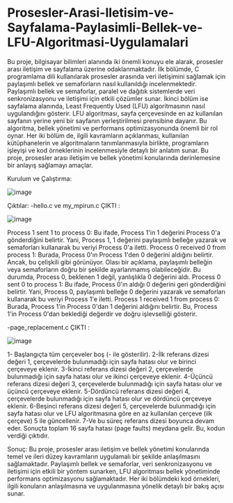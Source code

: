 # Prosesler-Arasi-Iletisim-ve-Sayfalama-Paylasimli-Bellek-ve-LFU-Algoritmasi-Uygulamalari
Bu proje, bilgisayar bilimleri alanında iki önemli konuyu ele alarak, prosesler arası iletişim ve sayfalama üzerine odaklanmaktadır. İlk bölümde, C programlama dili kullanılarak prosesler arasında veri iletişimini sağlamak için paylaşımlı bellek ve semaforların nasıl kullanıldığı incelenmektedir. Paylaşımlı bellek ve semaforlar, paralel ve dağıtık sistemlerde veri senkronizasyonu ve iletişimi için etkili çözümler sunar.
İkinci bölüm ise sayfalama alanında, Least Frequently Used (LFU) algoritmasının nasıl uygulandığını gösterir. LFU algoritması, sayfa çerçevesinde en az kullanılan sayfanın yerine yeni bir sayfanın yerleştirilmesi prensibine dayanır. Bu algoritma, bellek yönetimi ve performans optimizasyonunda önemli bir rol oynar.
Her iki bölüm de, ilgili kavramların açıklanması, kullanılan kütüphanelerin ve algoritmaların tanımlanmasıyla birlikte, programların işleyişi ve kod örneklerinin incelenmesiyle detaylı bir anlatım sunar. Bu proje, prosesler arası iletişim ve bellek yönetimi konularında derinlemesine bir anlayış sağlamayı amaçlar.



Kurulum ve Çalıştırma:

![image](https://github.com/osmandemir2533/Prosesler-Arasi-Iletisim-ve-Sayfalama-Paylasimli-Bellek-ve-LFU-Algoritmasi-Uygulamalari/assets/111290271/ef4f0bb8-1525-4c60-9d40-3676f84e002e)



Çıktılar:
-hello.c ve my_mpirun.c ÇIKTI :

![image](https://github.com/osmandemir2533/Prosesler-Arasi-Iletisim-ve-Sayfalama-Paylasimli-Bellek-ve-LFU-Algoritmasi-Uygulamalari/assets/111290271/a60941a6-7d32-4030-8ef4-4ee65335db02)

Process 1 sent 1 to process 0: Bu ifade, Process 1'in 1 değerini Process 0'a gönderdiğini belirtir. Yani, Process 1, 1 değerini paylaşımlı belleğe yazarak ve semaforları kullanarak bu veriyi Process 0'a iletti.
Process 0 received 0 from process 1: Burada, Process 0'ın Process 1'den 0 değerini aldığını belirtir. Ancak, bu çelişkili gibi görünüyor. Olası bir açıklama, paylaşımlı belleğin veya semaforların doğru bir şekilde ayarlanmamış olabileceğidir. Bu durumda, Process 0, beklenen 1 değil, yanlışlıkla 0 değerini aldı.
Process 0 sent 0 to process 1: Bu ifade, Process 0'ın aldığı 0 değerini geri gönderdiğini belirtir. Yani, Process 0, paylaşımlı belleğe 0 değerini yazarak ve semaforları kullanarak bu veriyi Process 1'e iletti.
Process 1 received 1 from process 0: Burada, Process 1'in Process 0'dan 1 değerini aldığını belirtir. Bu, Process 1'in Process 0'dan beklediği değerdir ve doğru işlevselliği gösterir.

-page_replacement.c ÇIKTI :


![image](https://github.com/osmandemir2533/Prosesler-Arasi-Iletisim-ve-Sayfalama-Paylasimli-Bellek-ve-LFU-Algoritmasi-Uygulamalari/assets/111290271/b757ab3e-479a-4c23-96df-0e70c4ae5ad3)

1- Başlangıçta tüm çerçeveler boş (- ile gösterilir).
2-İlk referans dizesi değeri 1, çerçevelerde bulunmadığı için sayfa hatası olur ve birinci çerçeveye eklenir.
3-İkinci referans dizesi değeri 2, çerçevelerde bulunmadığı için sayfa hatası olur ve ikinci çerçeveye eklenir.
4-Üçüncü referans dizesi değeri 3, çerçevelerde bulunmadığı için sayfa hatası olur ve üçüncü çerçeveye eklenir.
5-Dördüncü referans dizesi değeri 4, çerçevelerde bulunmadığı için sayfa hatası olur ve dördüncü çerçeveye eklenir.
6-Beşinci referans dizesi değeri 5, çerçevelerde bulunmadığı için sayfa hatası olur ve LFU algoritmasına göre en az kullanılan çerçeve (ilk çerçeve) 5 ile güncellenir.
7-Ve bu süreç referans dizesi boyunca devam eder.
Sonuçta toplam 16 sayfa hatası (page faults) meydana gelir. Bu, kodun verdiği çıktıdır.

Sonuç:
Bu proje, prosesler arası iletişim ve bellek yönetimi konularında temel ve ileri düzey kavramların uygulamalı bir şekilde anlaşılmasını sağlamaktadır. Paylaşımlı bellek ve semaforlar, veri senkronizasyonu ve iletişimi için etkili bir yöntem sunarken, LFU algoritması bellek yönetiminde performans optimizasyonu sağlamaktadır. Her iki bölümdeki kod örnekleri, ilgili konuların anlaşılmasına ve uygulanmasına yönelik detaylı bir bakış açısı sunar.



